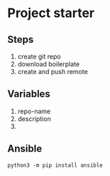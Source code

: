 # Project starter

## Steps
1. create git repo
1. download boilerplate
1. create and push remote

## Variables
1. repo-name
1. description
1. 

## Ansible
```
python3 -m pip install ansible

```

